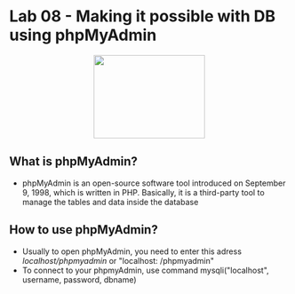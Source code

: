 # Lab 08 - Making it possible with DB using phpMyAdmin

<p align = "center">
  <img src = "https://upanh.vn-z.vn/images/2020/03/23/logo-og.png" width = "200" height = "150"/>
</p>

## What is phpMyAdmin?

* phpMyAdmin is an open-source software tool introduced on September 9, 1998, which is written in PHP. Basically, it is a third-party tool to manage the tables and data inside the database

## How to use phpMyAdmin? 
* Usually to open phpMyAdmin, you need to enter this adress *localhost/phpmyadmin* or "localhost: <your port>/phpmyadmin"
* To connect to your phpmyAdmin, use command mysqli("localhost", username, password, dbname)
